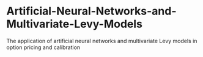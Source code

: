 # Artificial-Neural-Networks-and-Multivariate-Levy-Models
The application of artificial neural networks and multivariate Levy models in option pricing and calibration
